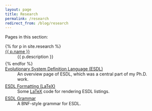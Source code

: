 ```yaml
---
layout: page
title: Research
permalink: /research
redirect_from: /blog/research
---
```


Pages in this section:
<dl>
{% for p in site.research %}
<dt><a href="{{ p.url }}">{{ p.name }}</a></dt>
<dd style="padding-bottom: 6px;">{{ p.description }}</dd>
{% endfor %}
<dt><a href="/research/esdl">Evolutionary System Definition Language (ESDL)</a></dt>
<dd style="padding-bottom: 6px;">An overview page of ESDL, which was a central part of my Ph.D. work.</dd>
<dt><a href="/research/esdl-latex">ESDL Formatting (LaTeX)</a></dt>
<dd style="padding-bottom: 6px;">Some <a href="http://www.latex-project.org/">LaTeX</a> code for rendering ESDL listings.</dd>
<dt><a href="/research/esdlgrammar">ESDL Grammar</a></dt>
<dd style="padding-bottom: 6px;">A BNF-style grammar for ESDL.</dd>
</dl>